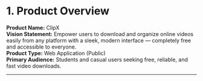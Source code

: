 # 1. Product Overview
**Product Name:** ClipX  
**Vision Statement:** Empower users to download and organize online videos easily from any platform with a sleek, modern interface — completely free and accessible to everyone.  
**Product Type:** Web Application (Public)  
**Primary Audience:** Students and casual users seeking free, reliable, and fast video downloads.

---

